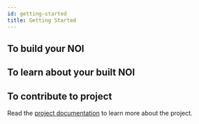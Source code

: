 ```yaml
---
id: getting-started
title: Getting Started
---
```


## To build your NOI

## To learn about your built NOI

## To contribute to project

Read the [project documentation](project-docs/overview.md) to learn more about the project.